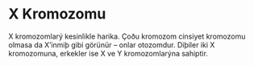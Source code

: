 # X Kromozomu

X kromozomlarý kesinlikle harika. Çoðu kromozom cinsiyet kromozomu olmasa da
X’inmiþ gibi görünür – onlar otozomdur. Diþiler iki X kromozomuna, erkekler ise
X ve Y kromozomlarýna sahiptir.
